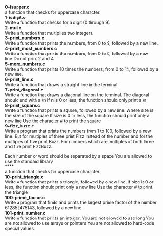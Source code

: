 **0-isupper.c**<br>
a function that checks for uppercase character.<br>
**1-isdigit.c**<br>
Write a function that checks for a digit (0 through 9).<br>
**2-mul.c**<br>
Write a function that multiplies two integers.<br>
**3-print_numbers.c**<br>
Write a function that prints the numbers, from 0 to 9, followed by a new line.<br>
**4-print_most_numbers.c**<br>
Write a function that prints the numbers, from 0 to 9, followed by a new line.Do not print 2 and 4<br>
**5-more_numbers.c**<br>
Write a function that prints 10 times the numbers, from 0 to 14, followed by a new line.<br>
**6-print_line.c**<br>
Write a function that draws a straight line in the terminal.<br>
**7-print_diagonal.c**<br>
Write a function that draws a diagonal line on the terminal. The diagonal should end with a \n
If n is 0 or less, the function should only print a \n<br>
**8-print_square.c**<br>
Write a function that prints a square, followed by a new line. Where size is the size of the square
If size is 0 or less, the function should print only a new line
Use the character # to print the square<br>
**9-fizz_buzz.c**<br>
Write a program that prints the numbers from 1 to 100, followed by a new line. But for multiples of three print Fizz instead of the number and for the multiples of five print Buzz. For numbers which are multiples of both three and five print FizzBuzz.

Each number or word should be separated by a space
You are allowed to use the standard library<br>
****<br>
a function that checks for uppercase character.<br>
**10-print_triangle.c**<br>
Write a function that prints a triangle, followed by a new line. If size is 0 or less, the function should print only a new line
Use the character # to print the triangle<br>
**100-prime_factor.c**<br>
Write a program that finds and prints the largest prime factor of the number 612852475143, followed by a new line.<br>
**101-print_number.c**<br>
Write a function that prints an integer. You are not allowed to use long
You are not allowed to use arrays or pointers
You are not allowed to hard-code special values
